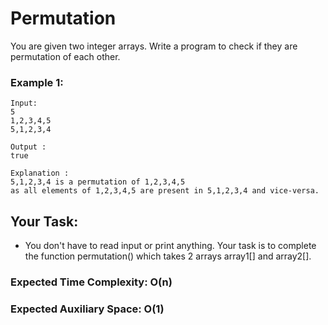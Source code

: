 # Permutation

You are given two integer arrays. Write a program to check if they are permutation of each other.

### Example 1:

    Input:
    5
    1,2,3,4,5
    5,1,2,3,4
    
    Output : 
    true
    
    Explanation :
    5,1,2,3,4 is a permutation of 1,2,3,4,5 
    as all elements of 1,2,3,4,5 are present in 5,1,2,3,4 and vice-versa.

## Your Task:
- You don't have to read input or print anything. Your task is to complete the function permutation() which takes 2 arrays array1[] and array2[].

### Expected Time Complexity: O(n)
### Expected Auxiliary Space: O(1)